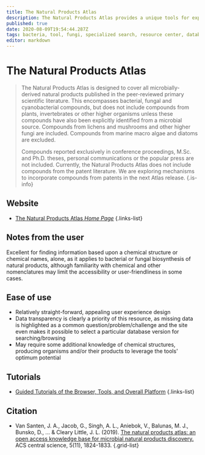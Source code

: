 ```yaml
---
title: The Natural Products Atlas
description: The Natural Products Atlas provides a unique tools for exploring natural products chemical space, offering perspective on the position that any molecule occupies.
published: true
date: 2020-08-09T19:54:44.287Z
tags: bacteria, tool, fungi, specialized search, resource center, database, metabolism
editor: markdown
---
```


# The Natural Products Atlas

> The Natural Products Atlas is designed to cover all microbially-derived natural products published in the peer-reviewed primary scientific literature. This encompasses bacterial, fungal and cyanobacterial compounds, but does not include compounds from plants, invertebrates or other higher organisms unless these compounds have also been explicitly identified from a microbial source. Compounds from lichens and mushrooms and other higher fungi are included. Compounds from marine macro algae and diatoms are excluded.
>
> Compounds reported exclusively in conference proceedings, M.Sc. and Ph.D. theses, personal communications or the popular press are not included. Currently, the Natural Products Atlas does not include compounds from the patent literature. We are exploring mechanisms to incorporate compounds from patents in the next Atlas release.
{.is-info}

 

## Website 

- [The Natural Products Atlas *Home Page*](https://www.npatlas.org/joomla/index.php)
 {.links-list}


## Notes from the user
Excellent for finding information based upon a chemical structure or chemical names, alone, as it applies to bacterial or fungal biosynthesis of natural products, although familiarity with chemical and other nomenclatures may limit the accessibility or user-friendliness in some cases. 
 
## Ease of use
- Relatively straight-forward, appealing user experience design
- Data transparency is clearly a priority of this resource, as missing data is highlighted as a common question/problem/challenge and the site even makes it possible to select a particular database version for searching/browsing
- May require some additional knowledge of chemical structures, producing organisms and/or their products to leverage the tools' optimum potential

## Tutorials
- [Guided Tutorials of the Browser, Tools, and Overall Platform](https://www.npatlas.org/joomla/index.php/tutorials)
 {.links-list}
 
## Citation 

- Van Santen, J. A., Jacob, G., Singh, A. L., Aniebok, V., Balunas, M. J., Bunsko, D., ... & Cleary Little, J. L. (2019). [The natural products atlas: an open access knowledge base for microbial natural products discovery.](https://pubs.acs.org/doi/abs/10.1021/acscentsci.9b00806) ACS central science, 5(11), 1824-1833.
{.grid-list}
